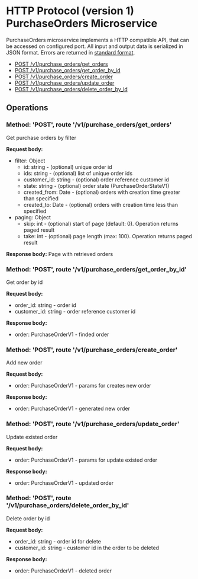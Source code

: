 # HTTP Protocol (version 1) <br/> PurchaseOrders Microservice

PurchaseOrders microservice implements a HTTP compatible API, that can be accessed on configured port.
All input and output data is serialized in JSON format. Errors are returned in [standard format]().

* [POST /v1/purchase_orders/get_orders](#operation1)
* [POST /v1/purchase_orders/get_order_by_id](#operation2)
* [POST /v1/purchase_orders/create_order](#operation3)
* [POST /v1/purchase_orders/update_order](#operation4)
* [POST /v1/purchase_orders/delete_order_by_id](#operation5)

## Operations

### <a name="operation1"></a> Method: 'POST', route '/v1/purchase_orders/get_orders'

Get purchase orders by filter

**Request body:**
- filter: Object
    - id: string - (optional) unique order id
    - ids: string - (optional) list of unique order ids
    - customer_id: string - (optional) order reference customer id
    - state: string - (optional) order state (PurchaseOrderStateV1)
    - created_from: Date - (optional) orders with creation time greater than specified
    - created_to: Date - (optional) orders with creation time less than specified
- paging: Object
  - skip: int - (optional) start of page (default: 0). Operation returns paged result
  - take: int - (optional) page length (max: 100). Operation returns paged result

**Response body:**
Page with retrieved orders

### <a name="operation2"></a> Method: 'POST', route '/v1/purchase_orders/get_order_by_id'

Get order by id

**Request body:**
- order_id: string - order id
- customer_id: string - order reference customer id

**Response body:**
- order: PurchaseOrderV1 - finded order 

### <a name="operation3"></a> Method: 'POST', route '/v1/purchase_orders/create_order'

Add new order

**Request body:** 
- order: PurchaseOrderV1 - params for creates new order

**Response body:**
- order: PurchaseOrderV1 - generated new order

### <a name="operation4"></a> Method: 'POST', route '/v1/purchase_orders/update_order'

Update existed order

**Request body:**
- order: PurchaseOrderV1 - params for update existed order

**Response body:**
- order: PurchaseOrderV1 - updated order 

### <a name="operation5"></a> Method: 'POST', route '/v1/purchase_orders/delete_order_by_id'

Delete order by id

**Request body:**
- order_id: string - order id for delete
- customer_id: string - customer id in the order to be deleted

**Response body:**
- order: PurchaseOrderV1 - deleted order 

